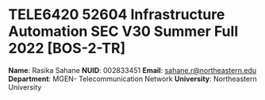 # TELE6420 52604 Infrastructure Automation SEC V30 Summer Full 2022 [BOS-2-TR]


**Name**: Rasika Sahane
**NUID**: 002833451
**Email**: sahane.r@northeastern.edu
**Department**: MGEN- Telecommunication Network **University**: Northeastern University